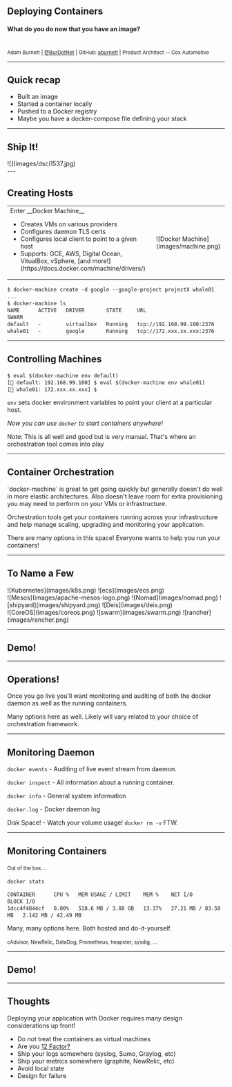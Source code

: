 ## Deploying Containers

#### What do you do now that you have an image?

<div>
<br/>
<small>Adam Burnett | <a href="https://twitter.com/BurDotNet">@BurDotNet</a> | GitHub: <a href="https://github.com/aburnett">aburnett</a> | Product Architect -- Cox Automotive</small>
</div>

---

## Quick recap

* Built an image
* Started a container locally
* Pushed to a Docker registry
* Maybe you have a docker-compose file defining your stack

---

## Ship It!
<div>
![](images/dsci1537.jpg)
</div>
---

## Creating Hosts

<p>
<table>
<tr>
  <td style="vertical-align:middle">
  Enter __Docker Machine__

  <ul>
    <li>Creates VMs on various providers</li>
    <li>Configures daemon TLS certs</li>
    <li>Configures local client to point to a given host</li>
    <li>Supports: GCE, AWS, Digital Ocean, VitualBox, vSphere, [and more!](https://docs.docker.com/machine/drivers/)</li>
  </ul>

  <small> </small>

  </td>
  <td>
  ![Docker Machine](images/machine.png)
  </td>
</tr>
</table>
</p>

```
$ docker-machine create -d google --google-project projectX whale01
...
$ docker-machine ls
NAME      ACTIVE   DRIVER       STATE     URL                         SWARM
default   -        virtualbox   Running   tcp://192.168.99.100:2376
whale01   -        google       Running   tcp://172.xxx.xx.xxx:2376
```

---

## Controlling Machines

```
$ eval $(docker-machine env default)
[🐳 default: 192.168.99.100] $ eval $(docker-machine env whale01)
[🐳 whale01: 172.xxx.xx.xxx] $
```

`env` sets docker environment variables to point your client at a particular host.

_Now you can use `docker` to start containers anywhere!_

Note:
This is all well and good but is very manual. That's where an orchestration tool comes
into play

---

## Container Orchestration

<p>
`docker-machine` is great to get going quickly but generally doesn't do well
in more elastic architectures. Also doesn't leave room for extra provisioning you
may need to perform on your VMs or infrastructure.
</p>
<p>
Orchestration tools get your containers running across your infrastructure
and help manage scaling, upgrading and monitoring your application.
</p>
<p>
There are many options in this space! Everyone wants to help you run your
containers!
</p>

---

## To Name a Few

<div>
<span>![Kubernetes](images/k8s.png)</span>
<span>![ecs](images/ecs.png)</span>
</div>
<div>
<span>![Mesos](images/apache-mesos-logo.png)</span>
<span>![Nomad](images/nomad.png)</span>
<span>![shipyard](images/shipyard.png)</span>
<span>![Deis](images/deis.png)</span>
</div>
<div>
<span>![CoreOS](images/coreos.png)</span>
<span>![swarm](images/swarm.png)</span>
<span>![rancher](images/rancher.png)</span>
</div>

---

## Demo!

---

## Operations!

<p>
Once you go live you'll want monitoring and auditing of both the docker daemon as well as the running containers.
</p>
<p>
Many options here as well. Likely will vary related to your choice of orchestration
framework.
</p>

---

## Monitoring Daemon

`docker events` - Auditing of live event stream from daemon.

`docker inspect` - All information about a running container.

`docker info` - General system information

`docker.log` - Docker daemon log

Disk Space! - Watch your volume usage! `docker rm -v` FTW.

---

## Monitoring Containers

<small>Out of the box...</small>

`docker stats`
```
CONTAINER      CPU %   MEM USAGE / LIMIT    MEM %    NET I/O               BLOCK I/O
1dcc4f4844cf   0.00%   518.6 MB / 3.88 GB   13.37%   27.21 MB / 83.58 MB   2.142 MB / 42.49 MB
```

Many, many options here. Both hosted and do-it-yourself.

<small>cAdvisor, NewRelic, DataDog, Prometheus, heapster, sysdig, ...</small>

---

## Demo!

---

## Thoughts

Deploying your application with Docker requires many design considerations up front!

* Do not treat the containers as virtual machines
* Are you [12 Factor?](http://12factor.net/)
* Ship your logs somewhere (syslog, Sumo, Graylog, etc)
* Ship your metrics somewhere (graphite, NewRelic, etc)
* Avoid local state
* Design for failure
